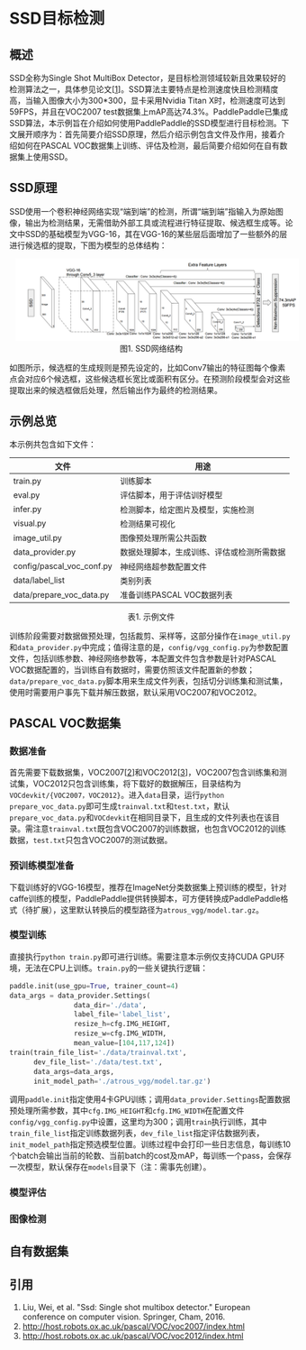 # SSD目标检测
## 概述
SSD全称为Single Shot MultiBox Detector，是目标检测领域较新且效果较好的检测算法之一，具体参见论文\[[1](#引用)\]。SSD算法主要特点是检测速度快且检测精度高，当输入图像大小为300*300，显卡采用Nvidia Titan X时，检测速度可达到59FPS，并且在VOC2007 test数据集上mAP高达74.3%。PaddlePaddle已集成SSD算法，本示例旨在介绍如何使用PaddlePaddle的SSD模型进行目标检测。下文展开顺序为：首先简要介绍SSD原理，然后介绍示例包含文件及作用，接着介绍如何在PASCAL VOC数据集上训练、评估及检测，最后简要介绍如何在自有数据集上使用SSD。
## SSD原理
SSD使用一个卷积神经网络实现“端到端”的检测，所谓“端到端”指输入为原始图像，输出为检测结果，无需借助外部工具或流程进行特征提取、候选框生成等。论文中SSD的基础模型为VGG-16，其在VGG-16的某些层后面增加了一些额外的层进行候选框的提取，下图为模型的总体结构：

<p align="center">
<img src="images/ssd_network.png" width="600" hspace='10'/> <br/>
图1. SSD网络结构
</p>

如图所示，候选框的生成规则是预先设定的，比如Conv7输出的特征图每个像素点会对应6个候选框，这些候选框长宽比或面积有区分。在预测阶段模型会对这些提取出来的候选框做后处理，然后输出作为最终的检测结果。
## 示例总览
本示例共包含如下文件：
<center>

文件 |  用途
---- | -----
train.py | 训练脚本
eval.py | 评估脚本，用于评估训好模型
infer.py | 检测脚本，给定图片及模型，实施检测
visual.py | 检测结果可视化
image_util.py | 图像预处理所需公共函数
data_provider.py | 数据处理脚本，生成训练、评估或检测所需数据
config/pascal\_voc\_conf.py | 神经网络超参数配置文件
data/label\_list | 类别列表
data/prepare\_voc\_data.py | 准备训练PASCAL VOC数据列表

</center>
<center>表1. 示例文件</center>

训练阶段需要对数据做预处理，包括裁剪、采样等，这部分操作在```image_util.py```和```data_provider.py```中完成；值得注意的是，```config/vgg_config.py```为参数配置文件，包括训练参数、神经网络参数等，本配置文件包含参数是针对PASCAL VOC数据配置的，当训练自有数据时，需要仿照该文件配置新的参数；```data/prepare_voc_data.py```脚本用来生成文件列表，包括切分训练集和测试集，使用时需要用户事先下载并解压数据，默认采用VOC2007和VOC2012。

## PASCAL VOC数据集
### 数据准备
首先需要下载数据集，VOC2007\[[2](#引用)\]和VOC2012\[[3](#引用)\]，VOC2007包含训练集和测试集，VOC2012只包含训练集，将下载好的数据解压，目录结构为```VOCdevkit/{VOC2007，VOC2012}```。进入```data```目录，运行```python prepare_voc_data.py```即可生成```trainval.txt```和```test.txt```，默认```prepare_voc_data.py```和```VOCdevkit```在相同目录下，且生成的文件列表也在该目录。需注意```trainval.txt```既包含VOC2007的训练数据，也包含VOC2012的训练数据，```test.txt```只包含VOC2007的测试数据。
### 预训练模型准备
下载训练好的VGG-16模型，推荐在ImageNet分类数据集上预训练的模型，针对caffe训练的模型，PaddlePaddle提供转换脚本，可方便转换成PaddlePaddle格式（待扩展），这里默认转换后的模型路径为```atrous_vgg/model.tar.gz```。
### 模型训练
直接执行```python train.py```即可进行训练。需要注意本示例仅支持CUDA GPU环境，无法在CPU上训练。```train.py```的一些关键执行逻辑：

```python
paddle.init(use_gpu=True, trainer_count=4)
data_args = data_provider.Settings(
                data_dir='./data',
                label_file='label_list',
                resize_h=cfg.IMG_HEIGHT,
                resize_w=cfg.IMG_WIDTH,
                mean_value=[104,117,124])
train(train_file_list='./data/trainval.txt',
      dev_file_list='./data/test.txt',
      data_args=data_args,
      init_model_path='./atrous_vgg/model.tar.gz')
```

调用```paddle.init```指定使用4卡GPU训练；调用```data_provider.Settings```配置数据预处理所需参数，其中```cfg.IMG_HEIGHT```和```cfg.IMG_WIDTH```在配置文件```config/vgg_config.py```中设置，这里均为300；调用```train```执行训练，其中```train_file_list```指定训练数据列表，```dev_file_list```指定评估数据列表，```init_model_path```指定预选模型位置。训练过程中会打印一些日志信息，每训练10个batch会输出当前的轮数、当前batch的cost及mAP，每训练一个pass，会保存一次模型，默认保存在```models```目录下（注：需事先创建）。

### 模型评估
### 图像检测

## 自有数据集

## 引用
1. Liu, Wei, et al. "Ssd: Single shot multibox detector." European conference on computer vision. Springer, Cham, 2016.
2. http://host.robots.ox.ac.uk/pascal/VOC/voc2007/index.html
3. http://host.robots.ox.ac.uk/pascal/VOC/voc2012/index.html
